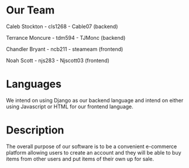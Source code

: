 # Our Team
Caleb Stockton - cls1268 - Cable07 (backend)

Terrance Moncure - tdm594 - TJMonc (backend)

Chandler Bryant - ncb211 - steameam (frontend)

Noah Scott - njs283 - Njscott03 (frontend)

# Languages
We intend on using Django as our backend language and intend on either using Javascript or HTML for our frontend language.

# Description
The overall purpose of our software is to be a convenient e-commerce platform allowing users to create an account and they will be able to buy items from other users and put items of their own up for sale. 
